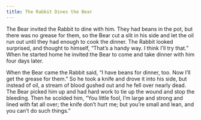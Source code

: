 ```yaml
---
title: The Rabbit Dines the Bear
---
```


The Bear invited the Rabbit to dine with him. They had beans in the pot, but there was no grease for them, so the Bear cut a slit in his side and let the oil run out until they had enough to cook the dinner. The Rabbit looked surprised, and thought to himself, “That’s a handy way. I think I’ll try that.” When he started home he invited the Bear to come and take dinner with him four days later.

When the Bear came the Rabbit said, “I have beans for dinner, too. Now I’ll get the grease for them.” So he took a knife and drove it into his side, but instead of oil, a stream of blood gushed out and he fell over nearly dead. The Bear picked him up and had hard work to tie up the wound and stop the bleeding. Then he scolded him, “You little fool, I’m large and strong and lined with fat all over; the knife don’t hurt me; but you’re small and lean, and you can’t do such things.”
